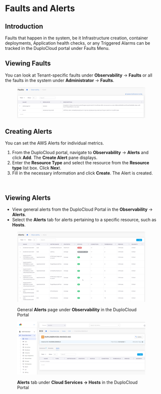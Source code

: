 # Faults and Alerts

## Introduction <a href="#id-0-toc-title" id="id-0-toc-title"></a>

Faults that happen in the system, be it Infrastructure creation, container deployments, Application health checks, or any Triggered Alarms can be tracked in the DuploCloud portal under Faults Menu.

## Viewing Faults <a href="#id-1-toc-title" id="id-1-toc-title"></a>

You can look at Tenant-specific faults under **Observability** -> **Faults** or all the faults in the system under **Administrator** -> **Faults**.

<figure><img src="../../../.gitbook/assets/screenshot-nimbusweb.me-2024.02.18-15_42_22.png" alt=""><figcaption></figcaption></figure>

## Creating Alerts <a href="#id-2-toc-title" id="id-2-toc-title"></a>

You can set the AWS Alerts for individual metrics.&#x20;

1. From the DuploCloud portal, navigate to **Observability** -> **Alerts** and click **Add**. The **Create Alert** pane displays.&#x20;
2. Enter the **Resource Type** and select the resource from the **Resource type** list box. Click **Nex**t.&#x20;
3. Fill in the necessary information and click **Create**. The Alert is created.

<div align="left">

<img src="../../../.gitbook/assets/image (21) (2).png" alt="">

</div>

## Viewing Alerts

* View general alerts from the DuploCloud Portal in the **Observability** -> **Alerts**.
* Select the **Alerts** tab for alerts pertaining to a specific resource, such as **Hosts**.

<figure><img src="../../../.gitbook/assets/screenshot-nimbusweb.me-2024.02.18-15_44_16.png" alt=""><figcaption><p>General <strong>Alerts</strong> page under <strong>Observability</strong> in the DuploCloud Portal</p></figcaption></figure>

<figure><img src="../../../.gitbook/assets/screenshot-nimbusweb.me-2024.02.18-17_31_12.png" alt=""><figcaption><p><strong>Alerts</strong> tab under <strong>Cloud Services -> Hosts</strong> in the DuploCloud Portal</p></figcaption></figure>
